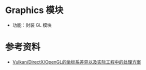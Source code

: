﻿# Graphics 模块

- 功能：封装 GL 模块

# 参考资料

- [Vulkan/DirectX/OpenGL的坐标系差异以及实际工程中的处理方案](https://zhuanlan.zhihu.com/p/677941516)
